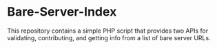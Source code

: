 # Bare-Server-Index
This repository contains a simple PHP script that provides two APIs for validating, contributing, and getting info from a list of bare server URLs.
